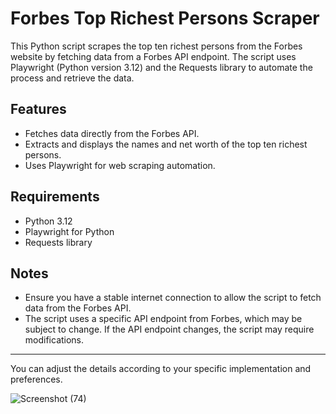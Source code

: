 # Forbes Top Richest Persons Scraper

This Python script scrapes the top ten richest persons from the Forbes website by fetching data from a Forbes API endpoint. The script uses Playwright (Python version 3.12) and the Requests library to automate the process and retrieve the data.

## Features

- Fetches data directly from the Forbes API.
- Extracts and displays the names and net worth of the top ten richest persons.
- Uses Playwright for web scraping automation.

## Requirements

- Python 3.12
- Playwright for Python
- Requests library

## Notes

- Ensure you have a stable internet connection to allow the script to fetch data from the Forbes API.
- The script uses a specific API endpoint from Forbes, which may be subject to change. If the API endpoint changes, the script may require modifications.
---
You can adjust the details according to your specific implementation and preferences.

![Screenshot (74)](https://github.com/user-attachments/assets/35361ce5-1f0d-421a-b8d2-300fa1ee1b8c)
